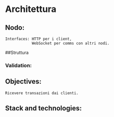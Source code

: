 # Architettura

## Nodo:
    Interfaces: HTTP per i client,  
                WebSocket per comms con altri nodi.

##Struttura

### Validation:
    

## Objectives:
    Ricevere transazioni dai clienti.
    

## Stack and technologies:
